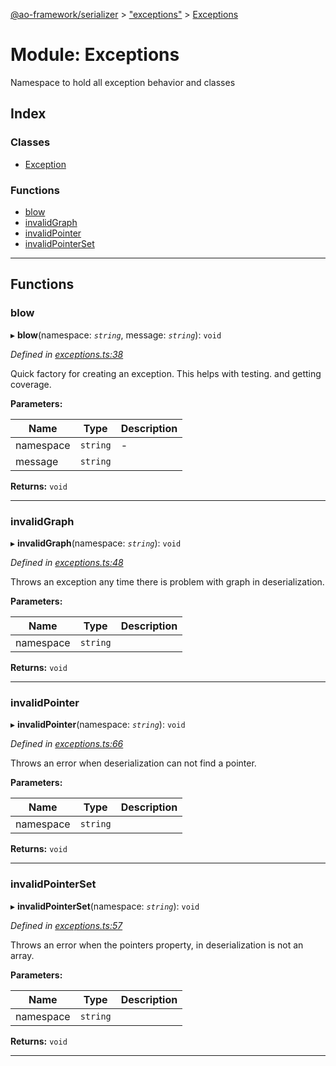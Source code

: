 [@ao-framework/serializer](../README.md) > ["exceptions"](../modules/_exceptions_.md) > [Exceptions](../modules/_exceptions_.exceptions.md)

# Module: Exceptions

Namespace to hold all exception behavior and classes

## Index

### Classes

* [Exception](../classes/_exceptions_.exceptions.exception.md)

### Functions

* [blow](_exceptions_.exceptions.md#blow)
* [invalidGraph](_exceptions_.exceptions.md#invalidgraph)
* [invalidPointer](_exceptions_.exceptions.md#invalidpointer)
* [invalidPointerSet](_exceptions_.exceptions.md#invalidpointerset)

---

## Functions

<a id="blow"></a>

###  blow

▸ **blow**(namespace: *`string`*, message: *`string`*): `void`

*Defined in [exceptions.ts:38](https://github.com/ao-framework/serializer/blob/da19b8f/src/exceptions.ts#L38)*

Quick factory for creating an exception. This helps with testing. and getting coverage.

**Parameters:**

| Name | Type | Description |
| ------ | ------ | ------ |
| namespace | `string` |  \- |
| message | `string` |   |

**Returns:** `void`

___
<a id="invalidgraph"></a>

###  invalidGraph

▸ **invalidGraph**(namespace: *`string`*): `void`

*Defined in [exceptions.ts:48](https://github.com/ao-framework/serializer/blob/da19b8f/src/exceptions.ts#L48)*

Throws an exception any time there is problem with graph in deserialization.

**Parameters:**

| Name | Type | Description |
| ------ | ------ | ------ |
| namespace | `string` |   |

**Returns:** `void`

___
<a id="invalidpointer"></a>

###  invalidPointer

▸ **invalidPointer**(namespace: *`string`*): `void`

*Defined in [exceptions.ts:66](https://github.com/ao-framework/serializer/blob/da19b8f/src/exceptions.ts#L66)*

Throws an error when deserialization can not find a pointer.

**Parameters:**

| Name | Type | Description |
| ------ | ------ | ------ |
| namespace | `string` |   |

**Returns:** `void`

___
<a id="invalidpointerset"></a>

###  invalidPointerSet

▸ **invalidPointerSet**(namespace: *`string`*): `void`

*Defined in [exceptions.ts:57](https://github.com/ao-framework/serializer/blob/da19b8f/src/exceptions.ts#L57)*

Throws an error when the pointers property, in deserialization is not an array.

**Parameters:**

| Name | Type | Description |
| ------ | ------ | ------ |
| namespace | `string` |   |

**Returns:** `void`

___

